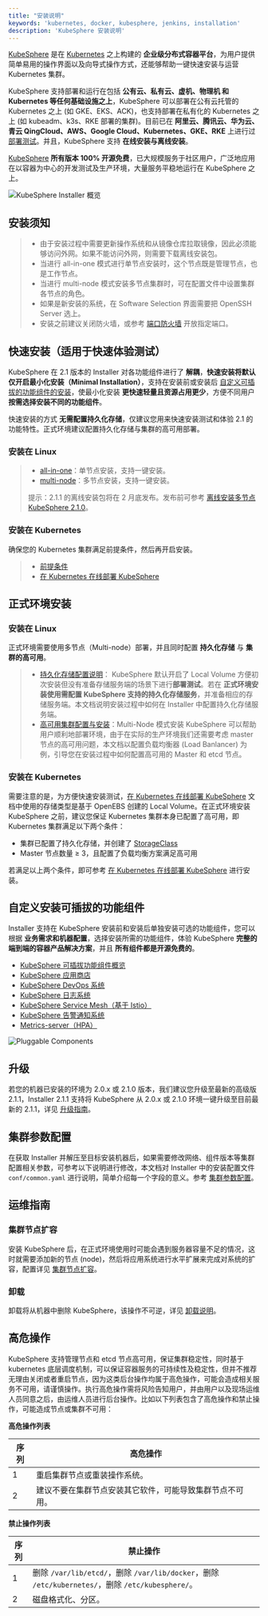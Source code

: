 ```yaml
---
title: "安装说明"
keywords: 'kubernetes, docker, kubesphere, jenkins, installation'
description: 'KubeSphere 安装说明'
---
```


[KubeSphere](https://kubesphere.com.cn) 是在 [Kubernetes](https://kubernetes.io) 之上构建的 **企业级分布式容器平台**，为用户提供简单易用的操作界面以及向导式操作方式，还能够帮助一键快速安装与运营 Kubernetes 集群。

KubeSphere 支持部署和运行在包括 **公有云、私有云、虚机、物理机 和 Kubernetes 等任何基础设施之上**，KubeSphere 可以部署在公有云托管的 Kubernetes 之上 (如 GKE、EKS、ACK)，也支持部署在私有化的 Kubernetes 之上 (如 kubeadm、k3s、RKE 部署的集群)。目前已在 **阿里云、腾讯云、华为云、青云 QingCloud、AWS、Google Cloud、Kubernetes、GKE、RKE** 上进行过[部署测试](https://github.com/kubesphere/ks-installer/issues/23)。并且，KubeSphere 支持 **在线安装与离线安装**。

[KubeSphere](https://github.com/kubesphere) **所有版本 100% 开源免费**，已大规模服务于社区用户，广泛地应用在以容器为中心的开发测试及生产环境，大量服务平稳地运行在 KubeSphere 之上。

![KubeSphere Installer 概览](https://pek3b.qingstor.com/kubesphere-docs/png/20200305093158.png)

## 安装须知

> - 由于安装过程中需要更新操作系统和从镜像仓库拉取镜像，因此必须能够访问外网。如果不能访问外网，则需要下载离线安装包。
> - 当进行 all-in-one 模式进行单节点安装时，这个节点既是管理节点，也是工作节点。
> - 当进行 multi-node 模式安装多节点集群时，可在配置文件中设置集群各节点的角色。
> - 如果是新安装的系统，在 Software Selection 界面需要把 OpenSSH Server 选上。
> - 安装之前建议关闭防火墙，或参考 [端口防火墙](../port-firewall) 开放指定端口。


## 快速安装（适用于快速体验测试）

KubeSphere 在 2.1 版本的 Installer 对各功能组件进行了 **解耦**，**快速安装将默认仅开启最小化安装（Minimal Installation）**，支持在安装前或安装后 [自定义可插拔的功能组件的安装](../intro#自定义安装可插拔的功能组件)，使最小化安装 **更快速轻量且资源占用更少**，方便不同用户 **按需选择安装不同的功能组件**。

快速安装的方式 **无需配置持久化存储**，仅建议您用来快速安装测试和体验 2.1 的功能特性。正式环境建议配置持久化存储与集群的高可用部署。

### 安装在 Linux

> - [all-in-one](../all-in-one)：单节点安装，支持一键安装。
> - [multi-node](../multi-node)：多节点安装，支持一键安装。
>
> 提示：2.1.1 的离线安装包将在 2 月底发布。发布前可参考 [离线安装多节点 KubeSphere 2.1.0](https://kubesphere.com.cn/forum/d/437-centos7-7-multinode-kubesphere2-1-offline)。


### 安装在 Kubernetes

确保您的 Kubernetes 集群满足前提条件，然后再开启安装。

> - [前提条件](../prerequisites)
> - [在 Kubernetes 在线部署 KubeSphere](../install-on-k8s)

## 正式环境安装

### 安装在 Linux

正式环境需要使用多节点（Multi-node）部署，并且同时配置 **持久化存储** 与 **集群的高可用**。

> - [持久化存储配置说明](../storage-configuration)： KubeSphere 默认开启了 Local Volume 方便初次安装但没有准备存储服务端的场景下进行**部署测试**。若在 **正式环境安装使用需配置 KubeSphere 支持的持久化存储服务**，并准备相应的存储服务端。本文档说明安装过程中如何在 Installer 中配置持久化存储服务端。
> - [高可用集群配置与安装](../master-ha)：Multi-Node 模式安装 KubeSphere 可以帮助用户顺利地部署环境，由于在实际的生产环境我们还需要考虑 master 节点的高可用问题，本文档以配置负载均衡器 (Load Banlancer) 为例，引导您在安装过程中如何配置高可用的 Master 和 etcd 节点。

### 安装在 Kubernetes

需要注意的是，为方便快速安装测试，[在 Kubernetes 在线部署 KubeSphere](../install-on-k8s) 文档中使用的存储类型是基于 OpenEBS 创建的 Local Volume。在正式环境安装 KubeSphere 之前，建议您保证 Kubernetes 集群本身已配置了高可用，即 Kubernetes 集群满足以下两个条件：

- 集群已配置了持久化存储，并创建了 [StorageClass](https://kubernetes.io/docs/concepts/storage/storage-classes/)
- Master 节点数量 ≥ 3，且配置了负载均衡方案满足高可用

若满足以上两个条件，即可参考 [在 Kubernetes 在线部署 KubeSphere](../install-on-k8s) 进行安装。

## 自定义安装可插拔的功能组件

Installer 支持在 KubeSphere 安装前和安装后单独安装可选的功能组件，您可以根据 **业务需求和机器配置**，选择安装所需的功能组件，体验 KubeSphere **完整的端到端的容器产品解决方案**，并且 **所有组件都是开源免费的**。

- [KubeSphere 可插拔功能组件概览](../pluggable-components)
- [KubeSphere 应用商店](../install-openpitrix)
- [KubeSphere DevOps 系统](../install-devops)
- [KubeSphere 日志系统](../install-logging)
- [KubeSphere Service Mesh（基于 Istio）](../install-servicemesh)
- [KubeSphere 告警通知系统](install-alert-notification)
- [Metrics-server（HPA）](instal-metrics-server)

![Pluggable Components](https://pek3b.qingstor.com/kubesphere-docs/png/20200104004443.png)

<!-- KubeSphere 2.1.0 中的相关组件包括了以下版本，其中带 * 号的组件为使用 Installer **最小化安装**时的默认安装项，其它组件为可选安装项：

|  组件 |  版本 |
|---|---|
|* KubeSphere| 2.1.0|
|* Kubernetes| v1.15.5 |
|* etcd|3.2.18|
|* Prometheus| v2.3.1|
|Fluent Bit| v1.2.1|
|Elasticsearch（ **支持外接** ）| v6.7.0 ( **支持对接 ElasticSearch 7.x** )|
|Istio | v1.3.3 |
|OpenPitrix| v0.4 |
|Jenkins| v2.176.2 |
|SonarQube| v7.4 | -->

## 升级

若您的机器已安装的环境为 2.0.x 或 2.1.0 版本，我们建议您升级至最新的高级版 2.1.1，Installer 2.1.1 支持将 KubeSphere 从 2.0.x 或 2.1.0 环境一键升级至目前最新的 2.1.1，详见 [升级指南](../upgrade)。

## 集群参数配置

在获取 Installer 并解压至目标安装机器后，如果需要修改网络、组件版本等集群配置相关参数，可参考以下说明进行修改，本文档对 Installer 中的安装配置文件 `conf/common.yaml` 进行说明，简单介绍每一个字段的意义。参考 [集群参数配置](../vars)。


## 运维指南

### 集群节点扩容

安装 KubeSphere 后，在正式环境使用时可能会遇到服务器容量不足的情况，这时就需要添加新的节点 (node)，然后将应用系统进行水平扩展来完成对系统的扩容，配置详见 [集群节点扩容](../add-nodes)。

### 卸载

卸载将从机器中删除 KubeSphere，该操作不可逆，详见 [卸载说明](../uninstall)。

## 高危操作

KubeSphere 支持管理节点和 etcd 节点高可用，保证集群稳定性，同时基于 kubernetes 底层调度机制，可以保证容器服务的可持续性及稳定性，但并不推荐无理由关闭或者重启节点，因为这类后台操作均属于高危操作，可能会造成相关服务不可用，请谨慎操作。执行高危操作需将风险告知用户，并由用户以及现场运维人员同意之后，由运维人员进行后台操作。比如以下列表包含了高危操作和禁止操作，可能造成节点或集群不可用：

**高危操作列表**

| 序列 | 高危操作|
|---|---|
| 1 |重启集群节点或重装操作系统。|
| 2 |建议不要在集群节点安装其它软件，可能导致集群节点不可用。|

**禁止操作列表**

| 序列 | 禁止操作|
|---|---|
| 1 |删除 `/var/lib/etcd/`，删除 `/var/lib/docker`，删除 `/etc/kubernetes/`，删除 `/etc/kubesphere/`。 |
| 2 |磁盘格式化、分区。|
